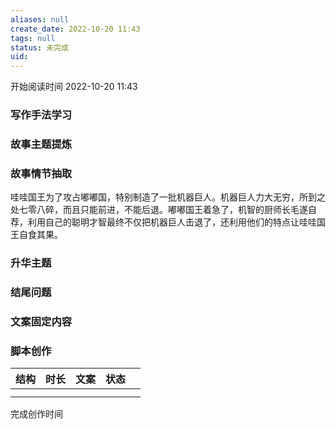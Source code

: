 ```yaml
---
aliases: null
create_date: 2022-10-20 11:43 
tags: null
status: 未完成 
uid: 
---
```



开始阅读时间 2022-10-20  11:43

### 写作手法学习


### 故事主题提炼


### 故事情节抽取
哇哇国王为了攻占嘟嘟国，特别制造了一批机器巨人。机器巨人力大无穷，所到之处七零八碎，而且只能前进，不能后退。嘟嘟国王着急了，机智的厨师长毛遂自荐，利用自己的聪明才智最终不仅把机器巨人击退了，还利用他们的特点让哇哇国王自食其果。

### 升华主题


### 结尾问题


### 文案固定内容


### 脚本创作

| 结构 | 时长 | 文案 | 状态 |     |
| ---- | ---- | ---- | ---- | --- |
|      |      |      |      |     |
|      |      |      |      |     |

完成创作时间  

